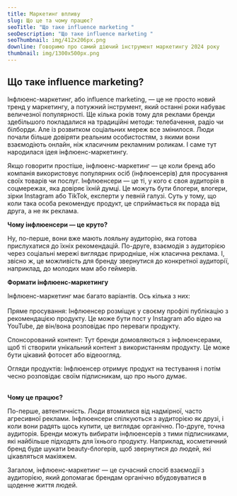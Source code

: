 ```yaml
---
title: Маркетинг впливу
slug: Що це та чому працює?
seoTitle: "Що таке influence marketing "
seoDescription: "Що таке influence marketing "
seoThumbnail: img/412x206px.png
downline: Говоримо про самий діючий інструмент маркетингу 2024 року
thumbnail: img/1300x500px.png
---
```

## Що таке influence marketing?



Інфлюенс-маркетинг, або influence marketing, — це не просто новий тренд у маркетингу, а потужний інструмент, який останні роки набуває величезної популярності. Ще кілька років тому для реклами бренди здебільшого покладалися на традиційні методи: телебачення, радіо чи білборди. Але із розвитком соціальних мереж все змінилося. Люди почали більше довіряти реальним особистостям, з якими вони взаємодіють онлайн, ніж класичним рекламним роликам. І саме тут народилася ідея інфлюенс-маркетингу.

Якщо говорити простіше, інфлюенс-маркетинг — це коли бренд або компанія використовує популярних осіб (інфлюенсерів) для просування своїх товарів чи послуг. Інфлюенсери — це ті, у кого є своя аудиторія в соцмережах, яка довіряє їхній думці. Це можуть бути блогери, влогери, зірки Instagram або TikTok, експерти у певній галузі. Суть у тому, що коли така особа рекомендує продукт, це сприймається як порада від друга, а не як реклама.



**Чому інфлюенсери — це круто?**



Ну, по-перше, вони вже мають лояльну аудиторію, яка готова прислухатися до їхніх рекомендацій. По-друге, взаємодія з аудиторією через соціальні мережі виглядає природніше, ніж класична реклама. І, звісно ж, це можливість для бренду звернутися до конкретної аудиторії, наприклад, до молодих мам або геймерів.



**Формати інфлюенс-маркетингу**



Інфлюенс-маркетинг має багато варіантів. Ось кілька з них:\
\
Пряме просування: Інфлюенсер розміщує у своєму профілі публікацію з рекомендацією продукту. Це може бути пост у Instagram або відео на YouTube, де він/вона розповідає про переваги продукту.

Спонсорований контент: Тут бренди домовляються з інфлюенсерами, щоб ті створили унікальний контент з використанням продукту. Це може бути цікавий фотосет або відеоогляд.

Огляди продуктів: Інфлюенсер отримує продукт на тестування і потім чесно розповідає своїм підписникам, що про нього думає.

\
**Чому це працює?**

По-перше, автентичність. Люди втомилися від надмірної, часто агресивної реклами. Інфлюенсери спілкуються з аудиторією як друзі, і коли вони радять щось купити, це виглядає органічно. По-друге, точна аудиторія. Бренди можуть вибирати інфлюенсерів з тими підписниками, які найбільше підходять для їхнього продукту. Наприклад, косметичний бренд буде шукати beauty-блогерів, щоб звернутися до людей, які цікавляться макіяжем.

Загалом, інфлюенс-маркетинг — це сучасний спосіб взаємодії з аудиторією, який допомагає брендам органічно вбудовуватися в щоденне життя людей.

